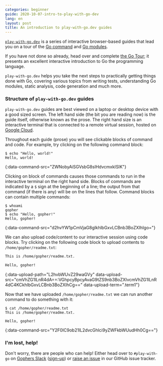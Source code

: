 ```yaml
---
categories: beginner
guide: 2020-10-07-intro-to-play-with-go-dev
lang: en
layout: post
title: An introduction to play-with-go.dev guides
---
```


[`play-with-go.dev`](https://play-with-go.dev/) is a series of interactive browser-based guides that lead you on a tour
of the [Go command](https://golang.org/cmd/go/) and [Go modules](https://golang.org/ref/mod).

If you have not done so already, head over and complete [the Go Tour](https://tour.golang.org); it presents an excellent
interactive introduction to Go the programming language.

`play-with-go.dev` helps you take the next steps to practically getting things done with Go, covering various topics
from writing tests, understanding Go modules, static analysis, code generation and much more.

### Structure of `play-with-go.dev` guides

`play-with-go.dev` guides are best viewed on a laptop or desktop device with a good sized screen. The left hand side
(the bit you are reading now) is the guide itself, otherwise known as the prose. The right hand size is an interactive
terminal that is connected to a remote virtual session, hosted on [Google Cloud](https://cloud.google.com/).

Throughout each guide (prose) you will see clickable blocks of command and code. For example, try clicking on the
following command block:

```.term1
$ echo "Hello, world!"
Hello, world!
```
{:data-command-src="ZWNobyAiSGVsbG8sIHdvcmxkISIK"}

Clicking on block of commands causes those commands to run in the interactive terminal on the right hand side. Blocks of
commands are indicated by a `$` sign at the beginning of a line; the output from that command (if there is any) will be
on the lines that follow. Command blocks can contain multiple commands:

```.term1
$ whoami
gopher
$ echo "Hello, gopher!"
Hello, gopher!
```
{:data-command-src="d2hvYW1pCmVjaG8gIkhlbGxvLCBnb3BoZXIhIgo="}

We can also upload code/content to our interactive session using code blocks. Try clicking on the following code block
to upload contents to `/home/gopher/readme.txt`:

```txt
This is /home/gopher/readme.txt.

Hello, gopher!

```
{:data-upload-path="L2hvbWUvZ29waGVy" data-upload-src="cmVhZG1lLnR4dA==:VGhpcyBpcyAvaG9tZS9nb3BoZXIvcmVhZG1lLnR4dC4KCkhlbGxvLCBnb3BoZXIhCg==" data-upload-term=".term1"}

Now that we have uploaded `/home/gopher/readme.txt` we can run another command to do something with it:

```.term1
$ cat /home/gopher/readme.txt
This is /home/gopher/readme.txt.

Hello, gopher!

```
{:data-command-src="Y2F0IC9ob21lL2dvcGhlci9yZWFkbWUudHh0Cg=="}

### I'm lost, help!

Don't worry, there are people who can help! Either head over to `#play-with-go` on [Gophers
Slack](https://gophers.slack.com/) ([sign-up](https://invite.slack.golangbridge.org/)) or [raise an
issue](https://github.com/play-with-go/play-with-go/issues/new?title=help:&labels=question) in our GitHub issue tracker.

<script>let pageGuide="2020-10-07-intro-to-play-with-go-dev"; let pageLanguage="en"; let pageScenario="go115";</script>
